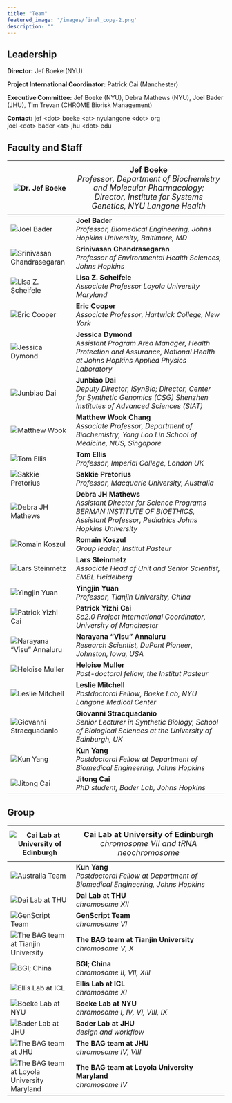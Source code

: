 ```yaml
---
title: "Team"
featured_image: '/images/final_copy-2.png'
description: ""
---
```

## Leadership
**Director:** Jef Boeke (NYU)

**Project International Coordinator:** Patrick Cai (Manchester)

**Executive Committee:** Jef Boeke (NYU), Debra Mathews (NYU), Joel
Bader (JHU), Tim Trevan (CHROME Biorisk Management)

**Contact:** jef  &lt;dot&gt; boeke &lt;at&gt; nyulangone &lt;dot&gt;
org  
joel  &lt;dot&gt; bader &lt;at&gt; jhu &lt;dot&gt; edu  


## Faculty and Staff
<!-- | ![alt text](../images/boeke.jpg) | Dr. Jef Boeke; Professor, Department of Biochemistry and Molecular Pharmacology; Director, Institute for Systems Genetics, NYU Langone Health |
| ----- | --- | -->

<style>
table th:first-of-type {
    width: 30%;
    padding: 1%;
}
table th:nth-of-type(2) {
    padding: 2%;
    width: 70%;
    font-weight: normal;
    font-size: 18px;
}
</style>


| ![Dr. Jef Boeke](../images/boeke.jpg) | **Jef Boeke** <br /> *Professor, Department of Biochemistry and Molecular Pharmacology; Director, Institute for Systems Genetics, NYU Langone Health* |
| --- | --- |
| ![Joel Bader](../images/bader_photo.jpg) | **Joel Bader** <br /> *Professor, Biomedical Engineering, Johns Hopkins University, Baltimore, MD* |
| ![Srinivasan Chandrasegaran](../images/chandrasegaran.jpg) | **Srinivasan Chandrasegaran** <br /> *Professor of Environmental Health Sciences, Johns Hopkins* |
| ![Lisa Z. Scheifele](../images/scheifele.jpg) | **Lisa Z. Scheifele** <br /> *Associate Professor Loyola University Maryland* |
| ![Eric Cooper](../images/cooper.jpg) | **Eric Cooper** <br /> *Associate Professor, Hartwick College, New York* |
| ![Jessica Dymond](../images/dymond.jpg) | **Jessica Dymond** <br /> *Assistant Program Area Manager, Health Protection and Assurance, National Health at Johns Hopkins Applied Physics Laboratory* |
| ![Junbiao Dai](../images/dai.jpg) | **Junbiao Dai** <br /> *Deputy Director, iSynBio; Director, Center for Synthetic Genomics (CSG) Shenzhen Institutes of Advanced Sciences (SIAT)* |
| ![Matthew Wook](../images/chang.png) | **Matthew Wook Chang** <br /> *Associate Professor, Department of Biochemistry, Yong Loo Lin School of Medicine, NUS, Singapore* |
| ![Tom Ellis](../images/ellis.jpeg) | **Tom Ellis** <br /> *Professor, Imperial College, London UK* |
| ![Sakkie Pretorius](../images/pretorius.jpg) | **Sakkie Pretorius** <br /> *Professor, Macquarie University, Australia* |
| ![Debra JH Mathews](../images/mathews.jpg) | **Debra JH Mathews** <br /> *Assistant Director for Science Programs BERMAN INSTITUTE OF BIOETHICS, Assistant Professor, Pediatrics Johns Hopkins University* |
| ![Romain Koszul](../images/koszul.jpg) | **Romain Koszul** <br /> *Group leader, Institut Pasteur* |
| ![Lars Steinmetz](../images/steinmetz.jpeg) | **Lars Steinmetz** <br /> *Associate Head of Unit and Senior Scientist, EMBL Heidelberg* |
| ![Yingjin Yuan](../images/yuan.jpg) | **Yingjin Yuan** <br /> *Professor, Tianjin University, China* |
| ![Patrick Yizhi Cai](../images/cai.jpg) | **Patrick Yizhi Cai** <br /> *Sc2.0 Project International Coordinator, University of Manchester* |
| ![Narayana “Visu” Annaluru](../images/annaluru.jpg) | **Narayana “Visu” Annaluru** <br /> *Research Scientist, DuPont Pioneer, Johnston, Iowa, USA* |
| ![Heloise Muller](../images/heloise.jpg) | **Heloise Muller** <br /> *Post-doctoral fellow, the Institut Pasteur* |
| ![Leslie Mitchell](../images/mitchell.jpg) | **Leslie Mitchell** <br /> *Postdoctoral Fellow, Boeke Lab, NYU Langone Medical Center* |
| ![Giovanni Stracquadanio](../images/stracquadanio.png) | **Giovanni Stracquadanio** <br /> *Senior Lecturer in Synthetic Biology, School of Biological Sciences at the University of Edinburgh, UK* |
| ![Kun Yang](../images/yang.jpg) | **Kun Yang** <br /> *Postdoctoral Fellow at Department of Biomedical Engineering, Johns Hopkins* |
| ![Jitong Cai](../images/jcai.jpeg) | **Jitong Cai** <br /> *PhD student, Bader Lab, Johns Hopkins* |

## Group
| ![Cai Lab at University of Edinburgh](../images/cailab_groupshot.jpg) | **Cai Lab at University of Edinburgh** <br /> *chromosome VII and tRNA neochromosome* |
| --- | --- |
| ![Australia Team](../images/australia-team.jpg) | **Kun Yang** <br /> *Postdoctoral Fellow at Department of Biomedical Engineering, Johns Hopkins* |
| ![Dai Lab at THU](../images/dai-lab.jpg) | **Dai Lab at THU** <br /> *chromosome XII* |
| ![GenScript Team](../images/genscript-team.jpg) | **GenScript Team** <br /> *chromosome VI* |
| ![The BAG team at Tianjin University](../images/bag-team-tianjin.jpg) | **The BAG team at Tianjin University** <br /> *chromosome V, X* |
| ![BGI; China](../images/bgi-china.jpg) | **BGI; China** <br /> *chromosome II, VII, XIII* |
| ![Ellis Lab at ICL](../images/ellis-lab.jpg) | **Ellis Lab at ICL** <br /> *chromosome XI* |
| ![Boeke Lab at NYU](../images/boeke-lab.jpeg) | **Boeke Lab at NYU** <br /> *chromosome I, IV, VI, VIII, IX* |
| ![Bader Lab at JHU](../images/bader_photo.jpg) | **Bader Lab at JHU** <br /> *design and workflow* |
| ![The BAG team at JHU](../images/bag-team-jhu.jpg) | **The BAG team at JHU** <br /> *chromosome IV, VIII* |
| ![The BAG team at Loyola University Maryland](../images/bag-team-loyola.jpg) | **The BAG team at Loyola University Maryland** <br /> *chromosome IV* |
